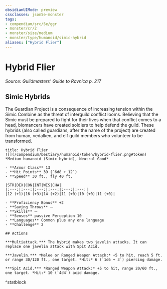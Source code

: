 ```yaml
---
obsidianUIMode: preview
cssclasses: json5e-monster
tags:
- compendium/src/5e/ggr
- monster/cr/2
- monster/size/medium
- monster/type/humanoid/simic-hybrid
aliases: ["Hybrid Flier"]
---
```

# Hybrid Flier
*Source: Guildmasters' Guide to Ravnica p. 217*  

## Simic Hybrids

The Guardian Project is a consequence of increasing tension within the Simic Combine as the threat of interguild conflict looms. Believing that the Simic must be prepared to fight for their lives when that conflict comes to a head, biomancers have created soldiers to help defend the guild. These hybrids (also called guardians, after the name of the project) are created from human, vedalken, and elf guild members who volunteer to be transformed.

```ad-statblock
title: Hybrid Flier
![](/compendium/bestiary/humanoid/token/hybrid-flier.png#token)
*Medium humanoid (Simic hybrid), Neutral Good*

- **Armor Class** 13 
- **Hit Points** 39 (`6d8 + 12`)
- **Speed** 30 ft., fly 40 ft.

|STR|DEX|CON|INT|WIS|CHA|
|:---:|:---:|:---:|:---:|:---:|:---:|
|12 (+1)|16 (+3)|14 (+2)|11 (+0)|10 (+0)|11 (+0)|

- **Proficiency Bonus** +2
- **Saving Throws** ⏤
- **Skills** ⏤
- **Senses** passive Perception 10
- **Languages** Common plus any one language
- **Challenge** 2

## Actions

***Multiattack.*** The hybrid makes two javelin attacks. It can replace one javelin attack with Spit Acid.

***Javelin.*** *Melee or Ranged Weapon Attack:* +5 to hit, reach 5 ft. or range 30/120 ft., one target. *Hit:* 6 (`1d6 + 3`) piercing damage.

***Spit Acid.*** *Ranged Weapon Attack:* +5 to hit, range 20/60 ft., one target. *Hit:* 10 (`4d4`) acid damage.
```
^statblock
